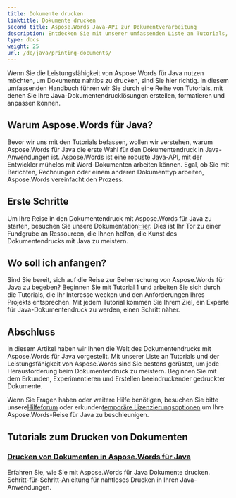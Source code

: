 ```yaml
---
title: Dokumente drucken
linktitle: Dokumente drucken
second_title: Aspose.Words Java-API zur Dokumentverarbeitung
description: Entdecken Sie mit unserer umfassenden Liste an Tutorials, wie Sie Dokumente mit Aspose.Words für Java drucken. Erfahren Sie, wie Sie Ihre Java-Lösungen zum Drucken von Dokumenten erstellen, formatieren und anpassen.
type: docs
weight: 25
url: /de/java/printing-documents/
---
```


Wenn Sie die Leistungsfähigkeit von Aspose.Words für Java nutzen möchten, um Dokumente nahtlos zu drucken, sind Sie hier richtig. In diesem umfassenden Handbuch führen wir Sie durch eine Reihe von Tutorials, mit denen Sie Ihre Java-Dokumentendrucklösungen erstellen, formatieren und anpassen können. 

## Warum Aspose.Words für Java?

Bevor wir uns mit den Tutorials befassen, wollen wir verstehen, warum Aspose.Words für Java die erste Wahl für den Dokumentendruck in Java-Anwendungen ist. Aspose.Words ist eine robuste Java-API, mit der Entwickler mühelos mit Word-Dokumenten arbeiten können. Egal, ob Sie mit Berichten, Rechnungen oder einem anderen Dokumenttyp arbeiten, Aspose.Words vereinfacht den Prozess.

## Erste Schritte

 Um Ihre Reise in den Dokumentendruck mit Aspose.Words für Java zu starten, besuchen Sie unsere Dokumentation[Hier](https://reference.aspose.com/words/java/). Dies ist Ihr Tor zu einer Fundgrube an Ressourcen, die Ihnen helfen, die Kunst des Dokumentendrucks mit Java zu meistern.

## Wo soll ich anfangen?

Sind Sie bereit, sich auf die Reise zur Beherrschung von Aspose.Words für Java zu begeben? Beginnen Sie mit Tutorial 1 und arbeiten Sie sich durch die Tutorials, die Ihr Interesse wecken und den Anforderungen Ihres Projekts entsprechen. Mit jedem Tutorial kommen Sie Ihrem Ziel, ein Experte für Java-Dokumentendruck zu werden, einen Schritt näher.

## Abschluss

In diesem Artikel haben wir Ihnen die Welt des Dokumentendrucks mit Aspose.Words für Java vorgestellt. Mit unserer Liste an Tutorials und der Leistungsfähigkeit von Aspose.Words sind Sie bestens gerüstet, um jede Herausforderung beim Dokumentendruck zu meistern. Beginnen Sie mit dem Erkunden, Experimentieren und Erstellen beeindruckender gedruckter Dokumente.

 Wenn Sie Fragen haben oder weitere Hilfe benötigen, besuchen Sie bitte unsere[Hilfeforum](https://forum.aspose.com/) oder erkunden[temporäre Lizenzierungsoptionen](https://purchase.aspose.com/temporary-license/) um Ihre Aspose.Words-Reise für Java zu beschleunigen.

## Tutorials zum Drucken von Dokumenten
### [Drucken von Dokumenten in Aspose.Words für Java](./printing-documents/)
Erfahren Sie, wie Sie mit Aspose.Words für Java Dokumente drucken. Schritt-für-Schritt-Anleitung für nahtloses Drucken in Ihren Java-Anwendungen.
